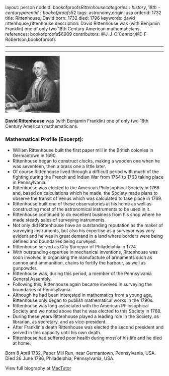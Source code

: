 layout: person
nodeid: bookofproofs$Rittenhouse
categories: history,18th-century
parentid: bookofproofs$52
tags: astronomy,origin-usa
orderid: 1732
title: Rittenhouse, David
born: 1732
died: 1796
keywords: david rittenhouse,rittenhouse
description: David Rittenhouse was (with Benjamin Franklin) one of only two 18th Century American mathematicians.
references: bookofproofs$6909
contributors: @J-J-O'Connor,@E-F-Robertson,bookofproofs

---



---

![Rittenhouse.jpg](https://github.com/bookofproofs/bookofproofs.github.io/blob/main/_sources/_assets/images/portraits/Rittenhouse.jpg?raw=true)

**David Rittenhouse** was (with Benjamin Franklin) one of only two 18th Century American mathematicians.

### Mathematical Profile (Excerpt):
* William Rittenhouse built the first paper mill in the British colonies in Germantown in 1690.
* Rittenhouse began to construct clocks, making a wooden one when he was seventeen, then a brass one a little later.
* Of course Rittenhouse lived through a difficult period with much of the fighting during the French and Indian War from 1754 to 1763 taking place in Pennsylvania.
* Rittenhouse was elected to the American Philosophical Society in 1768 and, based on calculations which he made, the Society made plans to observe the transit of Venus which was calculated to take place in 1769.
* Rittenhouse built one of these observatories at his home as well as constructing most of the astronomical instruments to be used in it.
* Rittenhouse continued to do excellent business from his shop where he made steady sales of surveying instruments.
* Not only did Rittenhouse have an outstanding reputation as the maker of surveying instruments, but also his expertise as a surveyor was very evident and he was in great demand in a land where borders were being defined and boundaries being surveyed.
* Rittenhouse served as City Surveyor of Philadelphia in 1774.
* With outstanding expertise in mechanical inventions, Rittenhouse was soon involved in organising the manufacture of armaments such as cannon and ammunition, chains to fortify the harbour, as well as gunpowder.
* Rittenhouse was, during this period, a member of the Pennsylvania General Assembly.
* Following this, Rittenhouse again became involved in surveying the boundaries of Pennsylvania.
* Although he had been interested in mathematics from a young age, Rittenhouse only began to publish mathematical works in the 1790s.
* Rittenhouse was long associated with the American Philosophical Society and we noted above that he was elected to this Society in 1768.
* During these years Rittenhouse played a leading role in the Society, as librarian, as secretary, and as vice-president.
* After Franklin's death Rittenhouse was elected the second president and served in this capacity until his own death.
* Rittenhouse had suffered poor health during most of his life and he died at home.

Born 8 April 1732, Paper Mill Run, near Germantown, Pennsylvania, USA. Died 26 June 1796, Philadelphia, Pennsylvania, USA.

View full biography at [MacTutor](https://mathshistory.st-andrews.ac.uk/Biographies/Rittenhouse/)
